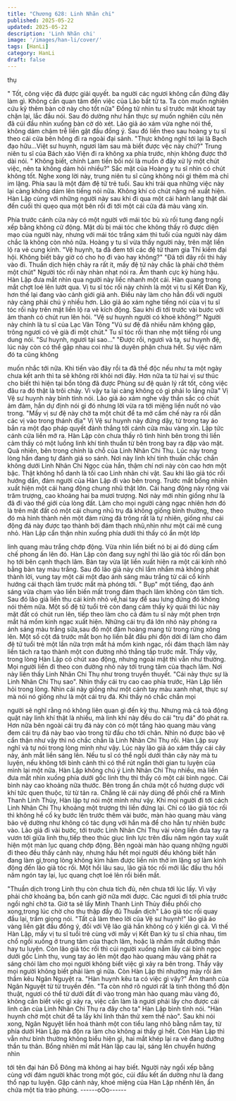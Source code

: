 ```yaml
---
title: "Chương 628: Linh Nhãn chi"
published: 2025-05-22
updated: 2025-05-22
description: 'Linh Nhãn chi'
image: '/images/han-li/cover/'
tags: [HanLi]
category: HanLi
draft: false
---
```


thụ

" Tốt, công việc đã được giải quyết. ba người các ngươi không
cần đứng đây làm gì. Không cần quan tâm đến việc của Lão bất
tử ta. Ta còn muốn nghiên cứu kỹ thêm bàn cờ này cho tốt nữa"
Đồng tử nhìn tu sĩ trước mặt khoát tay chặn lại, lắc đầu nói. Sau
đó dường như hắn thực sự muốn nghiên cứu nên đã cúi đầu nhìn
xuống bàn cờ dò xét.
Lão giả áo xám vừa nghe nói thế, không dám chậm trễ liền gật
đầu đồng ý.
Sau đó liền theo sau hoàng y tu sĩ theo cái cửa bên hông đi ra
ngoài đại sảnh.
"Thực không nghĩ tới lại là Bạch đạo hữu…Việt sư huynh, ngươi
làm sau mà biết được vệc này chứ?" Trung niên tu sĩ của Bách
xảo Viện đi ra không xa phía trước, nhịn không được thở dài nói.
" Không biết, chính Lam tiền bối nói là muốn ở đây xử lý một chút
việc, nên ta không dám hỏi nhiều?" Sắc mặt của Hoàng y tu sĩ
nhìn có chút không tốt.
Nghe xong lời này, trung niên tu sĩ cũng không nói gì thêm mà chỉ
im lặng.
Phía sau là một đám đệ tử trẻ tuổi. Sau khi trải qua những việc
này lại càng không dám lên tiếng nói nữa.
Không khí có chút nặng nề xuất hiện. Hàn Lập cùng với những
người này sau khi đi qua một cái hành lang thật dài đến cuối thì
quẹo qua một bên rồi đi tới một cái cửa đá màu vàng xỉn.

Phía trước cánh cửa này có một người với mái tóc bù xù rối tung
đang ngồi xếp bằng không cử động.
Mặt dù bị mái tóc che không thấy rõ được diện mạo của người
này, nhưng với mái tóc trắng xám thì tuổi của người này dám
chắc là không còn nhỏ nữa.
Hoàng y tu sĩ vừa thấy người này, trên mặt liền lộ ra vẻ cung kính.
"Vệ huynh, ta đã đem tới các đệ tử tham gia Thí kiếm đại hội.
Không biết bây giờ có cho họ đi vào hay không?"
"Đã tới đây rồi thì hãy vào đi. Thuần dịch hiện chảy ra rất ít, mấy
đệ tử này chắc là phải chờ thêm một chút" Người tóc rối này nhàn
nhạt nói ra. Âm thanh cực kỳ hùng hậu.
Hàn Lập đưa mắt nhìn qua người này liếc nhanh một cái. Hàn
quang trong mắt chợt loé lên lướt qua.
Vị tu sĩ tóc rối này chính là một vị tu sĩ Kết Đan Kỳ, hơn thế lại
đang vào cảnh giới giả anh.
Điều này làm cho hắn đối với người này càng phải chú ý nhiều
hơn.
Lão giả áo xám nghe tiếng nói của vị tu sĩ tóc rối này trên mặt liền
lộ ra vẻ kích động. Sau khi đi tới trước vài bước với âm thanh có
chút run lên hỏi.
"Vệ sư huynh người có khoẻ không?"
Người này chính là tu sĩ của Lạc Vân Tông
"Vũ sư đệ đã nhiều năm không gặp, trông ngươi có vẻ già đi một
chút." Tu sĩ tóc rối than nhẹ một tiếng rồi ung dung nói.
"Sư huynh, ngươi tại sao…"
"Được rồi, ngươi và ta, sư huynh đệ, lúc này còn có thể gặp nhau
coi như là duyên phận chưa hết. Sự việc năm đó ta cũng không

muốn nhắc tới nữa. Khi tiến vào đây rồi ta đã thề độc nếu như ta
một ngày chưa kết anh thì ta sẽ không rời khỏi nơi đây. Hơn nữa
ta từ hai vị sư thúc cho biết thì hiện tại bổn tông đã được Phùng
sư đệ quản lý rất tốt, công việc đâu ra đó thật là trôi chảy. Vì vậy
ta lại càng không có gì phải lo lắng nữa" Vị Vệ sư huynh này bình
tỉnh nói.
Lão giả áo xám nghe vậy thần sắc có chút ảm đảm, hắn dự định
nói gì đó nhưng lời vừa ra tới miệng liền nuốt nó vào trong.
"Mấy vị sư đệ này chờ ta một chút để ta mở cấm chế này ra rồi
dẫn các vị vào trong thánh địa" Vị Vệ sư huynh này đứng dậy, từ
trong tay áo bắn ra một đạo pháp quyết đánh thẳng tới cánh cửa
màu vàng xỉn. Lập tức cánh cửa liền mở ra.
Hàn Lập còn chưa thấy rõ tình hình bên trong thì liền cảm thấy có
một luồng linh khí tinh thuần từ bên trong bay ra đập vào mặt.
Quả nhiên, bên trong chính là chỗ của Linh Nhãn Chi Thụ.
Lúc này trong lòng hắn đang tự đánh giá so sánh. Nơi này linh khí
tinh thuần chắc chắn không dưới Linh Nhãn Chi Ngọc của hắn,
thậm chí nơi này còn cao hơn một bậc. Thật không hổ danh là tối
cao Linh nhãn chi vật.
Sau khi lão giả tóc rối hướng dẩn, đám người của Hàn Lập đi vào
bên trong. Trước mắt bổng nhiên xuất hiện một cái hang động
chung nhũ thật lớn.
Cái hang động này rộng vài trăm trượng, cao khoảng hai ba mươi
trượng. Nơi này mới nhìn giống như là đã đi vào thế giới của lòng
đất.
Làm cho mọi người càng ngạc nhiên hơn đó là trên mặt đất có
một cái chung nhũ trụ đá không giống bình thường, theo đó mà
hình thành nên một đám rừng đá trông rất là tự nhiên, giống như
cái động đá này được tạo thành bởi đám thạch nhũ,nhìn như một
cái mê cung nhỏ.
Hàn Lập cẩn thận nhìn xuống phía dưới thì thấy có ẩn một lớp

linh quang màu trắng chớp động. Vừa nhìn liền biết nó bị ai đó
dùng cấm chế phong ấn lên đó.
Hàn Lập còn đang suy nghĩ thì lão giả tóc rối dẩn bọn họ tới bên
cạnh thạch lâm. Bàn tay vừa lật liền xuất hiện ra một cái kính nhỏ
bằng bàn tay màu trắng.
Sau đó lão giả này chỉ lẩm nhẩm mà không phát thành lời, vung
tay một cái một đạo ánh sáng màu trắng từ cái cổ kính hướng cái
thạch lâm trước mắt mà phóng tới.
" Bụp" một tiếng, đạo ánh sáng vừa chạm vào liền biến mất trong
đám thạch lâm không còn tăm tích.
Sau đó lão giả liền thu cái kính nhỏ về,hai tay để sau lưng đứng
đó không nói thêm nữa.
Một số đệ tử tuổi trẻ còn đang cảm thấy kỳ quái thì lúc này mặt
đất có chút run lên, tiếp theo làm cho cả đám tu sĩ này một phen
trợn mắt há mồm kinh ngạc xuất hiện.
Những cái trụ đá lớn nhỏ này phóng ra ánh sáng màu trắng
sữa,sau đó một đám hoàng mang từ trong rừng xông lên. Một số
cột đá trước mắt bọn họ liền bắt đầu phi độn dời đi làm cho đám
đệ tử tuổi trẻ một lần nữa trợn mắt há mồm kinh ngạc, rồi đám
thạch lâm này liền tách ra tạo thành một con đường nhỏ thẳng tắp
trước mắt.
Thấy vậy, trong lòng Hàn Lập có chút xao động, nhưng ngoài mặt
thì vẫn như thường.
Mọi người liền đi theo con đường nhỏ này tới trung tâm của thạch
lâm. Nơi này liền thấy Linh Nhãn Chi Thụ như trong truyền thuyết.
"Cái này thực sự là Linh Nhãn Chi Thụ sao".
Nhìn thấy cái trụ cao cao phía trước, Hàn Lập liền hỏi trong lòng.
Nhìn cái này giống như một cánh tay màu xanh nhạt, thực sự mà
nói nó giống như là một cái trụ đá. Khi thấy nó chắc chắn mọi

người sẽ nghĩ rằng nó không liên quan gì đến kỳ thụ.
Nhưng mà cả toà động quật này linh khí thật là nhiều, mà linh khí
này đều do cái "trụ đá" đó phát ra. Hơn nữa bên ngoài cái trụ đá
này còn có một tầng hào quang màu vàng đem cái trụ đá này bao
vào trong từ đầu cho tới chân. Nhìn nó được bảo vệ cẩn thận như
vậy thì nó chắc chắn là Linh Nhãn Chi Thụ rồi.
Hàn Lập suy nghĩ và tự nói trong lòng mình như vậy. Lúc này lão
giả áo xám thấy cái cây này, ánh mắt liền sáng lên. Nếu tu sĩ có
thể ngồi dưới thân cây này mà tu luyện, nếu không tới bình cảnh
thì có thể rút ngắn thời gian tu luyện của mình lại một nữa.
Hàn Lập không chú ý Linh Nhãn Chi Thụ nhiều, mà liền đưa mắt
nhìn xuống phía dưới gốc linh thụ thì thấy có một cái bình ngọc.
Cái bình này cao khoảng nữa thước. Bên trong ẩn chứa một cổ
hương dược với khí tức quen thuộc, từ từ tản ra.
Chẵng lẽ cái này dùng để phối chế ra Minh Thanh Linh Thủy, Hàn
lập tự nói một mình như vậy.
Khi mọi người đi tới cách Linh Nhãn Chi Thụ khoảng một trượng
thì liền đứng lại.
Chỉ có lão giả tóc rối thì không hề cố kỵ bước lên trước thêm vài
bước, màn hào quang màu vàng bảo vệ dường như không có tác
dụng với hắn mà để cho hắn tự nhiên bước vào.
Lão giả đi vài bước, tới trước Linh Nhãn Chi Thụ vài vòng liền
đưa tay ra vươn tới giữa linh thụ,tiếp theo thúc giục linh lực trên
đầu năm ngón tay xuất hiện một màn lục quang chớp động.
Bên ngoài màn hào quang những người đi theo đều thấy cảnh
này, nhưng hầu hết mọi người đếu không biết hắn đang làm
gì,trong lòng không kìm hãm được liền nín thở im lặng sợ làm
kinh động đến lão giả tóc rối.
Một hồi lâu sau, lão giả tóc rối mới lắc đầu thu hồi năm ngón tay
lại, lục quang chợt loé lên rồi biến mất.

"Thuần dịch trong Linh thụ còn chưa tích đủ, nên chưa tới lúc lấy.
Vì vậy phải chờ khoảng ba, bốn canh giờ nữa mới được. Các
ngươi đi tới phía trước ngồi nghỉ chờ ta. Giờ ta sẽ lấy Minh Thanh
Linh Thủy điều phối cho xong,trong lúc chờ cho thu thập đầy đủ
Thuần dịch" Lão giả tóc rối quay đầu lại, trầm giọng nói.
"Tất cả làm theo lời của Vệ sư huynh!" lão giả áo vàng liền gật
đầu đồng ý, đối với Vệ lão giả hắn không có ý kiến gì cả.
Vì thế Hàn Lập, mấy vị tu sĩ tuổi trẻ cùng với mấy vị Kết Đan kỳ tu
sĩ chia nhau, tìm chổ ngồi xuống ở trung tâm của thạch lâm, hoặc
là nhắm mắt dưỡng thần hay tu luyện.
Còn lão giả tóc rối thì cúi người xuống nắm lấy cái bình ngọc dưới
gốc Linh thụ, vung tay áo lên một đạo hào quang màu vàng phát
ra sáng chói làm cho mọi người không biết việc gì xảy ra bên
trong.
Thấy vậy mọi người không biết phải làm gì nữa. Còn Hàn Lập thì
nhướng mày rồi âm thầm kêu Ngân Nguyệt ra.
"Hàn huynh kêu ta có việc gì vậy?" Âm thanh của Ngân Nguyệt từ
từ truyền đến.
"Ta còn nhớ rõ ngươi rất là tinh thông thổ độn thuật, ngươi có thể
từ dưới đất đi vào trong màn hào quang màu vàng đó, không cần
biết việc gì xảy ra, việc cần làm là ngươi phải lấy cho được cái linh
căn của Linh Nhãn Chi Thụ ra đây cho ta" Hàn Lập bình tĩnh nói.
"Hàn huynh chờ một chút để ta lấy khí linh thân thử xem thế nào".
Sau khi nói xong, Ngân Nguyệt liền hoá thành một con tiểu lang
nhỏ bằng nắm tay, từ phía dưới Hàn Lập mà độn ra làm cho
không ai thấy gì hết.
Còn Hàn Lập thì vẫn như bình thường không biểu hiện gì, hai mắt
khép lại ra vẻ đang dưỡng thần tu thân.
Bổng nhiên mí mắt Hàn lập cau lại, sáng lên chuyển hướng nhìn

tới tên đại hán Đỗ Đông mà không ai hay biết.
Người này ngồi xếp bằng cùng với đám người khác trong một
góc, cúi đầu kết ấn dường như là đang thổ nạp tu luyện.
Gặp cảnh này, khoé miệng của Hàn Lập nhếnh lên, ẩn chứa một
tia trào phúng.
------oOo------
